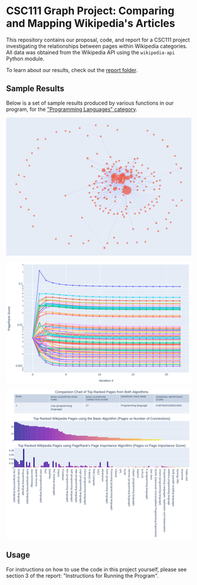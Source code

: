 # CSC111 Graph Project: Comparing and Mapping Wikipedia's Articles

This repository contains our proposal, code, and report for a CSC111 project investigating the relationships between pages within Wikipedia categories. All data was obtained from the Wikipedia API using the `wikipedia-api` Python module.

To learn about our results, check out the [report folder](./report).

## Sample Results

Below is a set of sample results produced by various functions in our program, for the ["Programming Languages" category](https://en.wikipedia.org/wiki/Category:Programming_languages).

![PageRank](./report/Programming%20languages%20PageRank.png)

![Convergence](./report/Programming%20languages%20Convergence.png)

![Recommendations](./report/Programming%20languages%20Recommendations.png)

## Usage

For instructions on how to use the code in this project yourself, please see section 3 of the report: "Instructions for Running the Program".
